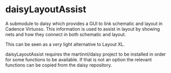 daisyLayoutAssist
=================

A submodule to daisy which provides a GUI to link schematic and layout
in Cadence Virtuoso. This information is used to assist in layout by
showing nets and how they connect in both schematic and layout.

This can be seen as a *very* light alternative to Layout XL.

daisyLayoutAssist requires the martinnl/daisy project to be installed in order for some functions to be available. If that is not an option the relevant functions can be copied from the daisy repository.